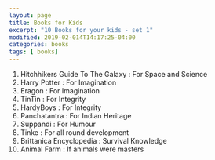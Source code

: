 ```yaml
---
layout: page
title: Books for Kids
excerpt: "10 Books for your kids - set 1"
modified: 2019-02-014T14:17:25-04:00
categories: books
tags: [ books]
---
```


1. Hitchhikers Guide To The Galaxy : For Space and Science
2. Harry Potter : For Imagination
3. Eragon : For Imagination
4. TinTin : For Integrity
5. HardyBoys : For Integrity
6. Panchatantra : For Indian Heritage
7. Suppandi : For Humour
8. Tinke : For all round development
9. Brittanica Encyclopedia : Survival Knowledge
10. Animal Farm : If animals were masters
